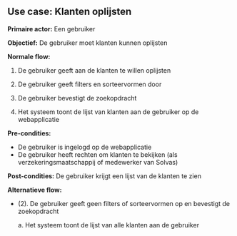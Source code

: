 ## Use case: Klanten oplijsten

**Primaire actor:** Een gebruiker

**Objectief:** De gebruiker moet klanten kunnen oplijsten

**Normale flow:**

1. De gebruiker geeft aan de klanten te willen oplijsten

2. De gebruiker geeft filters en sorteervormen door

3. De gebruiker bevestigt de zoekopdracht

4. Het systeem toont de lijst van klanten aan de gebruiker op de webapplicatie

**Pre-condities:**
- De gebruiker is ingelogd op de webapplicatie
- De gebruiker heeft rechten om klanten te bekijken (als verzekeringsmaatschappij of medewerker van Solvas)

**Post-condities:**
De gebruiker krijgt een lijst van de klanten te zien

**Alternatieve flow:**

* (2). De gebruiker geeft geen filters of sorteervormen op en bevestigt de zoekopdracht

  a. Het systeem toont de lijst van alle klanten aan de gebruiker
